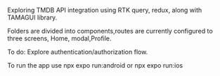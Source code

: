 Exploring TMDB API integration using RTK query, redux, along with TAMAGUI library.

Folders are divided into components,routes are currently configured to three screens, Home, modal,Profile.

To do: Explore  authentication/authorization flow.

To run the app use npx expo run:android or npx expo run:ios
